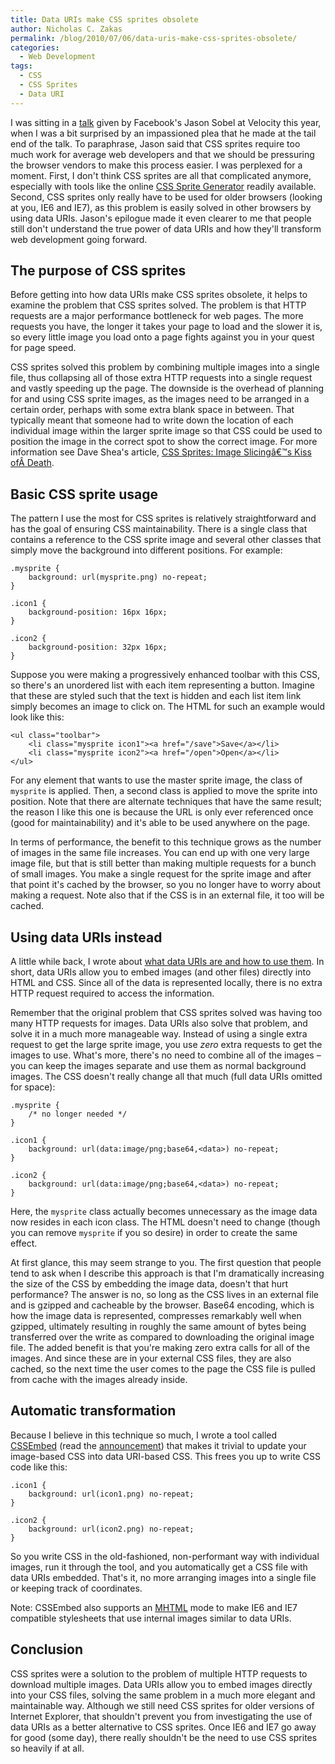 ```yaml
---
title: Data URIs make CSS sprites obsolete
author: Nicholas C. Zakas
permalink: /blog/2010/07/06/data-uris-make-css-sprites-obsolete/
categories:
  - Web Development
tags:
  - CSS
  - CSS Sprites
  - Data URI
---
```

I was sitting in a [talk][1] given by Facebook's Jason Sobel at Velocity this year, when I was a bit surprised by an impassioned plea that he made at the tail end of the talk. To paraphrase, Jason said that CSS sprites require too much work for average web developers and that we should be pressuring the browser vendors to make this process easier. I was perplexed for a moment. First, I don't think CSS sprites are all that complicated anymore, especially with tools like the online [CSS Sprite Generator][2] readily available. Second, CSS sprites only really have to be used for older browsers (looking at you, IE6 and IE7), as this problem is easily solved in other browsers by using data URIs. Jason's epilogue made it even clearer to me that people still don't understand the true power of data URIs and how they'll transform web development going forward.

## The purpose of CSS sprites

Before getting into how data URIs make CSS sprites obsolete, it helps to examine the problem that CSS sprites solved. The problem is that HTTP requests are a major performance bottleneck for web pages. The more requests you have, the longer it takes your page to load and the slower it is, so every little image you load onto a page fights against you in your quest for page speed.

CSS sprites solved this problem by combining multiple images into a single file, thus collapsing all of those extra HTTP requests into a single request and vastly speeding up the page. The downside is the overhead of planning for and using CSS sprite images, as the images need to be arranged in a certain order, perhaps with some extra blank space in between. That typically meant that someone had to write down the location of each individual image within the larger sprite image so that CSS could be used to position the image in the correct spot to show the correct image. For more information see Dave Shea's article, [CSS Sprites: Image Slicingâ€™s Kiss ofÂ Death][3].

## Basic CSS sprite usage

The pattern I use the most for CSS sprites is relatively straightforward and has the goal of ensuring CSS maintainability. There is a single class that contains a reference to the CSS sprite image and several other classes that simply move the background into different positions. For example:

    .mysprite {
        background: url(mysprite.png) no-repeat;
    }
    
    .icon1 {
        background-position: 16px 16px;
    }
    
    .icon2 {
        background-position: 32px 16px;
    }

Suppose you were making a progressively enhanced toolbar with this CSS, so there's an unordered list with each item representing a button. Imagine that these are styled such that the text is hidden and each list item link simply becomes an image to click on. The HTML for such an example would look like this:

    <ul class="toolbar">
        <li class="mysprite icon1"><a href="/save">Save</a></li>
        <li class="mysprite icon2"><a href="/open">Open</a></li>
    </ul>

For any element that wants to use the master sprite image, the class of `mysprite` is applied. Then, a second class is applied to move the sprite into position. Note that there are alternate techniques that have the same result; the reason I like this one is because the URL is only ever referenced once (good for maintainability) and it's able to be used anywhere on the page.

In terms of performance, the benefit to this technique grows as the number of images in the same file increases. You can end up with one very large image file, but that is still better than making multiple requests for a bunch of small images. You make a single request for the sprite image and after that point it's cached by the browser, so you no longer have to worry about making a request. Note also that if the CSS is in an external file, it too will be cached.

## Using data URIs instead

A little while back, I wrote about [what data URIs are and how to use them][4]. In short, data URIs allow you to embed images (and other files) directly into HTML and CSS. Since all of the data is represented locally, there is no extra HTTP request required to access the information.

Remember that the original problem that CSS sprites solved was having too many HTTP requests for images. Data URIs also solve that problem, and solve it in a much more manageable way. Instead of using a single extra request to get the large sprite image, you use *zero* extra requests to get the images to use. What's more, there's no need to combine all of the images &#8211; you can keep the images separate and use them as normal background images. The CSS doesn't really change all that much (full data URIs omitted for space):

    .mysprite {
        /* no longer needed */
    }
    
    .icon1 {
        background: url(data:image/png;base64,<data>) no-repeat;
    }
    
    .icon2 {
        background: url(data:image/png;base64,<data>) no-repeat;
    }

Here, the `mysprite` class actually becomes unnecessary as the image data now resides in each icon class. The HTML doesn't need to change (though you can remove `mysprite` if you so desire) in order to create the same effect.

At first glance, this may seem strange to you. The first question that people tend to ask when I describe this approach is that I'm dramatically increasing the size of the CSS by embedding the image data, doesn't that hurt performance? The answer is no, so long as the CSS lives in an external file and is gzipped and cacheable by the browser. Base64 encoding, which is how the image data is represented, compresses remarkably well when gzipped, ultimately resulting in roughly the same amount of bytes being transferred over the write as compared to downloading the original image file. The added benefit is that you're making zero extra calls for all of the images. And since these are in your external CSS files, they are also cached, so the next time the user comes to the page the CSS file is pulled from cache with the images already inside.

## Automatic transformation

Because I believe in this technique so much, I wrote a tool called [CSSEmbed][5] (read the [announcement][6]) that makes it trivial to update your image-based CSS into data URI-based CSS. This frees you up to write CSS code like this:

    .icon1 {
        background: url(icon1.png) no-repeat;
    }
    
    .icon2 {
        background: url(icon2.png) no-repeat;
    }

So you write CSS in the old-fashioned, non-performant way with individual images, run it through the tool, and you automatically get a CSS file with data URIs embedded. That's it, no more arranging images into a single file or keeping track of coordinates.

Note: CSSEmbed also supports an [MHTML][7] mode to make IE6 and IE7 compatible stylesheets that use internal images similar to data URIs.

## Conclusion

CSS sprites were a solution to the problem of multiple HTTP requests to download multiple images. Data URIs allow you to embed images directly into your CSS files, solving the same problem in a much more elegant and maintainable way. Although we still need CSS sprites for older versions of Internet Explorer, that shouldn't prevent you from investigating the use of data URIs as a better alternative to CSS sprites. Once IE6 and IE7 go away for good (some day), there really shouldn't be the need to use CSS sprites so heavily if at all.

 [1]: http://en.oreilly.com/velocity2010/public/schedule/detail/15545
 [2]: http://css-sprit.es/
 [3]: http://www.alistapart.com/articles/sprites/
 [4]: {{site.url}}/blog/2009/10/27/data-uris-explained/
 [5]: http://github.com/nzakas/cssembed
 [6]: {{site.url}}/blog/2009/11/03/automatic-data-uri-embedding-in-css-files/
 [7]: http://en.wikipedia.org/wiki/MHTML
